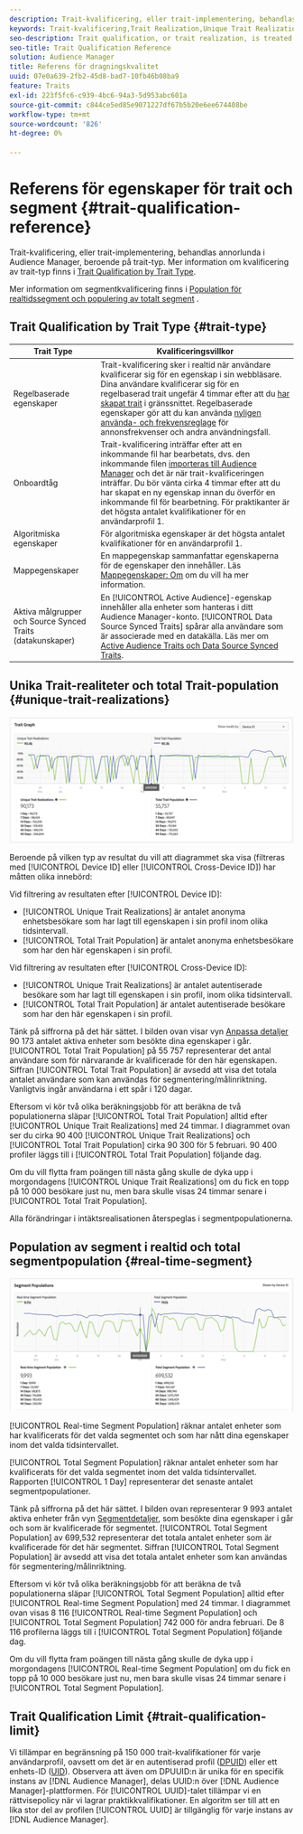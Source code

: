 ```yaml
---
description: Trait-kvalificering, eller trait-implementering, behandlas annorlunda i Audience Manager, beroende på trait-typ. Se tabellen nedan för detaljerad information om kvalificering av trait.
keywords: Trait-kvalificering,Trait Realization,Unique Trait Realizations,UTR,Total Trait Population,TTP
seo-description: Trait qualification, or trait realization, is treated differently in Audience Manager, depending on trait type. See the table below for detailed information on trait qualification.
seo-title: Trait Qualification Reference
solution: Audience Manager
title: Referens för dragningskvalitet
uuid: 07e0a639-2fb2-45d8-bad7-10fb46b08ba9
feature: Traits
exl-id: 223f5fc6-c939-4bc6-94a3-5d953abc601a
source-git-commit: c844ce5ed85e9071227df67b5b20e6ee674408be
workflow-type: tm+mt
source-wordcount: '826'
ht-degree: 0%

---
```


# Referens för egenskaper för trait och segment {#trait-qualification-reference}

Trait-kvalificering, eller trait-implementering, behandlas annorlunda i Audience Manager, beroende på trait-typ. Mer information om kvalificering av trait-typ finns i [Trait Qualification by Trait Type](#trait-type).

Mer information om segmentkvalificering finns i [Population för realtidssegment och populering av totalt segment](#real-time-segment) .



## Trait Qualification by Trait Type {#trait-type}

| Trait Type | Kvalificeringsvillkor |
|---|---|
| Regelbaserade egenskaper | Trait-kvalificering sker i realtid när användare kvalificerar sig för en egenskap i sin webbläsare. Dina användare kvalificerar sig för en regelbaserad trait ungefär 4 timmar efter att du [har skapat trait](create-onboarded-rule-based-traits.md#create-rules-based-or-onboarded-traits) i gränssnittet. Regelbaserade egenskaper gör att du kan använda [nyligen använda- och frekvensreglage](../segments/recency-and-frequency.md) för annonsfrekvenser och andra användningsfall. |
| Onboardtåg | Trait-kvalificering inträffar efter att en inkommande fil har bearbetats, dvs. den inkommande filen [importeras till Audience Manager](../../faq/faq-inbound-data-ingestion.md) och det är när trait-kvalificeringen inträffar. Du bör vänta cirka 4 timmar efter att du har skapat en ny egenskap innan du överför en inkommande fil för bearbetning. För praktikanter är det högsta antalet kvalifikationer för en användarprofil 1. |
| Algoritmiska egenskaper | För algoritmiska egenskaper är det högsta antalet kvalifikationer för en användarprofil 1. |
| Mappegenskaper | En mappegenskap sammanfattar egenskaperna för de egenskaper den innehåller. Läs [Mappegenskaper: Om](about-folder-traits.md) om du vill ha mer information. |
| Aktiva målgrupper och Source Synced Traits (datakunskaper) | En [!UICONTROL Active Audience]-egenskap innehåller alla enheter som hanteras i ditt Audience Manager-konto. [!UICONTROL Data Source Synced Traits] spårar alla användare som är associerade med en datakälla. Läs mer om [Active Audience Traits och Data Source Synced Traits](client-activity-synced-audience-traits.md). |

## Unika Trait-realiteter och total Trait-population {#unique-trait-realizations}

![unique-trait-realization](assets/trait-graph.png)

Beroende på vilken typ av resultat du vill att diagrammet ska visa (filtreras med [!UICONTROL Device ID] eller [!UICONTROL Cross-Device ID]) har måtten olika innebörd:

Vid filtrering av resultaten efter [!UICONTROL Device ID]:

* [!UICONTROL Unique Trait Realizations] är antalet anonyma enhetsbesökare som har lagt till egenskapen i sin profil inom olika tidsintervall.
* [!UICONTROL Total Trait Population] är antalet anonyma enhetsbesökare som har den här egenskapen i sin profil.

Vid filtrering av resultaten efter [!UICONTROL Cross-Device ID]:

* [!UICONTROL Unique Trait Realizations] är antalet autentiserade besökare som har lagt till egenskapen i sin profil, inom olika tidsintervall.
* [!UICONTROL Total Trait Population] är antalet autentiserade besökare som har den här egenskapen i sin profil.

Tänk på siffrorna på det här sättet. I bilden ovan visar vyn [Anpassa detaljer](../../features/traits/trait-details-page.md) 90 173 antalet aktiva enheter som besökte dina egenskaper i går. [!UICONTROL Total Trait Population] på 55 757 representerar det antal användare som för närvarande är kvalificerade för den här egenskapen. Siffran [!UICONTROL Total Trait Population] är avsedd att visa det totala antalet användare som kan användas för segmentering/målinriktning. Vanligtvis ingår användarna i ett spår i 120 dagar.

Eftersom vi kör två olika beräkningsjobb för att beräkna de två populationerna släpar [!UICONTROL Total Trait Population] alltid efter [!UICONTROL Unique Trait Realizations] med 24 timmar. I diagrammet ovan ser du cirka 90 400 [!UICONTROL Unique Trait Realizations] och [!UICONTROL Total Trait Population] cirka 90 300 för 5 februari. 90 400 profiler läggs till i [!UICONTROL Total Trait Population] följande dag.

Om du vill flytta fram poängen till nästa gång skulle de dyka upp i morgondagens [!UICONTROL Unique Trait Realizations] om du fick en topp på 10 000 besökare just nu, men bara skulle visas 24 timmar senare i [!UICONTROL Total Trait Population].

Alla förändringar i intäktsrealisationen återspeglas i segmentpopulationerna.

## Population av segment i realtid och total segmentpopulation {#real-time-segment}

![unique-trait-realization](assets/segment-graph.png)

[!UICONTROL Real-time Segment Population] räknar antalet enheter som har kvalificerats för det valda segmentet och som har nått dina egenskaper inom det valda tidsintervallet.

[!UICONTROL Total Segment Population] räknar antalet enheter som har kvalificerats för det valda segmentet inom det valda tidsintervallet. Rapporten [!UICONTROL 1 Day] representerar det senaste antalet segmentpopulationer.

Tänk på siffrorna på det här sättet. I bilden ovan representerar 9 993 antalet aktiva enheter från vyn [Segmentdetaljer](../../features/segments/segment-summary-view.md), som besökte dina egenskaper i går och som är kvalificerade för segmentet. [!UICONTROL Total Segment Population] av 699,532 representerar det totala antalet enheter som är kvalificerade för det här segmentet. Siffran [!UICONTROL Total Segment Population] är avsedd att visa det totala antalet enheter som kan användas för segmentering/målinriktning.

Eftersom vi kör två olika beräkningsjobb för att beräkna de två populationerna släpar [!UICONTROL Total Segment Population] alltid efter [!UICONTROL Real-time Segment Population] med 24 timmar. I diagrammet ovan visas 8 116 [!UICONTROL Real-time Segment Population] och [!UICONTROL Total Segment Population] 742 000 för andra februari. De 8 116 profilerna läggs till i [!UICONTROL Total Segment Population] följande dag.

Om du vill flytta fram poängen till nästa gång skulle de dyka upp i morgondagens [!UICONTROL Real-time Segment Population] om du fick en topp på 10 000 besökare just nu, men bara skulle visas 24 timmar senare i [!UICONTROL Total Segment Population].

## Trait Qualification Limit {#trait-qualification-limit}

Vi tillämpar en begränsning på 150 000 trait-kvalifikationer för varje användarprofil, oavsett om det är en autentiserad profil ([DPUID](../../reference/ids-in-aam.md)) eller ett enhets-ID ([UID](../../reference/ids-in-aam.md)). Observera att även om DPUUID:n är unika för en specifik instans av [!DNL Audience Manager], delas UUID:n över [!DNL Audience Manager]-plattformen. För [!UICONTROL UUID]-talet tillämpar vi en rättvisepolicy när vi lagrar praktikkvalifikationer. En algoritm ser till att en lika stor del av profilen [!UICONTROL UUID] är tillgänglig för varje instans av [!DNL Audience Manager].
